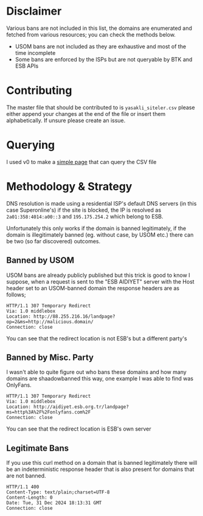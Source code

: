 # Disclaimer
Various bans are not included in this list, the domains are enumerated and fetched from various resources; you can check the methods below.

- USOM bans are not included as they are exhaustive and most of the time incomplete
- Some bans are enforced by the ISPs but are not queryable by BTK and ESB APIs

# Contributing 
The master file that should be contributed to is `yasakli_siteler.csv` please either append your changes at the end of the file or insert them alphabetically. If unsure please create an issue.

# Querying
I used v0 to make a [simple page](https://kulwsmm2saihuybu.vercel.app/) that can query the CSV file

# Methodology & Strategy
DNS resolution is made using a residential ISP's default DNS servers (in this case Superonline's) if the site is blocked, the IP is resolved as `2a01:358:4014:a00::3` and `195.175.254.2` which belong to ESB.

Unfortunately this only works if the domain is banned legitimately, if the domain is illegitimately banned (eg. without case, by USOM etc.) there can be two (so far discovered) outcomes.

## Banned by USOM
USOM bans are already publicly published but this trick is good to know I suppose, when a request is sent to the "ESB AIDIYET" server with the Host header set to an USOM-banned domain the response headers are as follows;
```
HTTP/1.1 307 Temporary Redirect
Via: 1.0 middlebox
Location: http://88.255.216.16/landpage?op=2&ms=http://malicious.domain/
Connection: close
```
You can see that the redirect location is not ESB's but a different party's

## Banned by Misc. Party
I wasn't able to quite figure out who bans these domains and how many domains are shaadowbanned this way, one example I was able to find was OnlyFans.
```
HTTP/1.1 307 Temporary Redirect
Via: 1.0 middlebox
Location: http://aidiyet.esb.org.tr/landpage?ms=http%3A%2F%2Fonlyfans.com%2F
Connection: close
```
You can see that the redirect location is ESB's own server

## Legitimate Bans
If you use this curl method on a domain that is banned legitimately there will be an indeterministic response header that is also present for domains that are not banned.
```
HTTP/1.1 400
Content-Type: text/plain;charset=UTF-8
Content-Length: 0
Date: Tue, 31 Dec 2024 18:13:31 GMT
Connection: close
```
